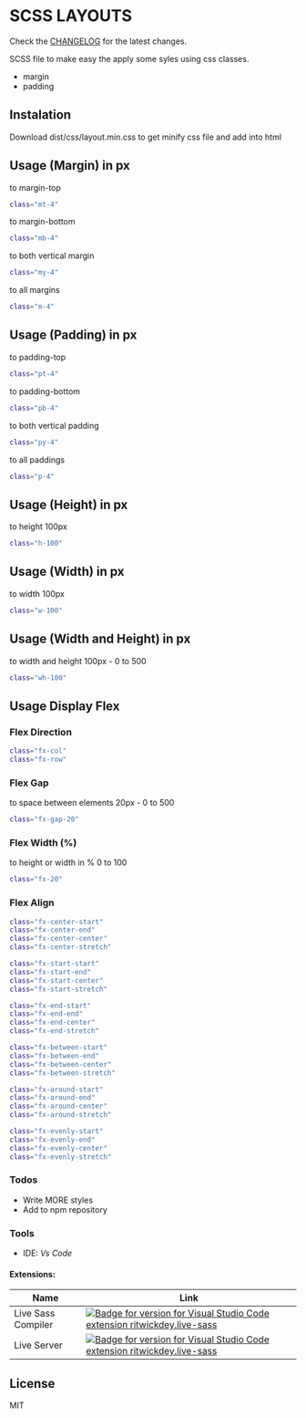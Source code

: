 # SCSS LAYOUTS

Check the [CHANGELOG](CHANGELOG.md) for the latest changes.

SCSS file to make easy the apply some syles using css classes.

- margin
- padding

## Instalation

Download dist/css/layout.min.css to get minify css file and add into html

## Usage (Margin) in px

to margin-top

```sh
class="mt-4"
```

to margin-bottom

```sh
class="mb-4"
```

to both vertical margin

```sh
class="my-4"
```

to all margins

```sh
class="m-4"
```

## Usage (Padding) in px

to padding-top

```sh
class="pt-4"
```

to padding-bottom

```sh
class="pb-4"
```

to both vertical padding

```sh
class="py-4"
```

to all paddings

```sh
class="p-4"
```

## Usage (Height) in px

to height 100px

```sh
class="h-100"
```

## Usage (Width) in px

to width 100px

```sh
class="w-100"
```

## Usage (Width and Height) in px

to width and height 100px - 0 to 500

```sh
class="wh-100"
```

## Usage Display Flex

### Flex Direction
```sh
class="fx-col"
class="fx-row"
```

### Flex Gap
to space between elements 20px - 0 to 500
```sh
class="fx-gap-20"
```

### Flex Width (%)
to height or width in % 0 to 100
```sh
class="fx-20"
```

### Flex Align
```sh
class="fx-center-start"
class="fx-center-end"
class="fx-center-center"
class="fx-center-stretch"
```

```sh
class="fx-start-start"
class="fx-start-end"
class="fx-start-center"
class="fx-start-stretch"
```

```sh
class="fx-end-start"
class="fx-end-end"
class="fx-end-center"
class="fx-end-stretch"
```

```sh
class="fx-between-start"
class="fx-between-end"
class="fx-between-center"
class="fx-between-stretch"
```

```sh
class="fx-around-start"
class="fx-around-end"
class="fx-around-center"
class="fx-around-stretch"
```

```sh
class="fx-evenly-start"
class="fx-evenly-end"
class="fx-evenly-center"
class="fx-evenly-stretch"
```
### Todos

- Write MORE styles
- Add to npm repository

### Tools

- IDE: _Vs Code_

#### Extensions: 
| Name | Link |
| --------- | ----- |
| Live Sass Compiler | [![Badge for version for Visual Studio Code extension ritwickdey.live-sass](https://vsmarketplacebadge.apphb.com/version-short/ritwickdey.live-sass.svg?color=blue&style=?style=for-the-badge&logo=visual-studio-code)](https://marketplace.visualstudio.com/items?itemName=ritwickdey.live-sass&wt.mc_id=angularessentials-github-jopapa) |
| Live Server | [![Badge for version for Visual Studio Code extension ritwickdey.live-sass](https://vsmarketplacebadge.apphb.com/version-short/ritwickdey.live-sass.svg?color=blue&style=?style=for-the-badge&logo=visual-studio-code)](https://marketplace.visualstudio.com/items?itemName=angularessentials-github-jopapa.mc_id=angularessentials-github-jopapa) |

## License

MIT
